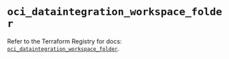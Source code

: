 # `oci_dataintegration_workspace_folder`

Refer to the Terraform Registry for docs: [`oci_dataintegration_workspace_folder`](https://registry.terraform.io/providers/hashicorp/oci/7.19.0/docs/resources/dataintegration_workspace_folder).
